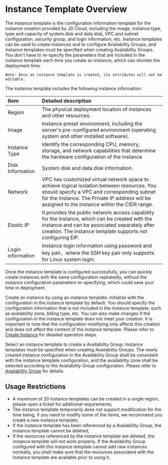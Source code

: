 # Instance Template Overview
The instance template is the configuration information template for the instance creation provided by JD Cloud, including the image, instance type, type and capacity of system disk and data disk, VPC and subnet configuration, security group, and login information, etc. Instance templates can be used to create instances and to configure Availability Groups, and instance templates must be specified when creating  Availability Groups. You don't have to re-specify the parameters that are included in the instance template each time you create an instance, which can shorten the deployment time.
	
	Note: Once an instance template is created, its attributes will not be editable.

The instance template includes the following instance information:

Item | Detailed description
:---|:---
Region | The physical deployment location of instances and other resources.
Image | Instance preset environment, including the server's pre-configured environment (operating system and other installed software).
Instance Type | Identify the corresponding CPU, memory, storage, and network capabilities that determine the hardware configuration of the instance
Disk Information|System disk and data disk information.
Network | VPC has customized virtual network space to achieve logical isolation between resources. You should specify a VPC and corresponding subnet for the instance. The Private IP address will be assigned to the instance within the CIDR range.
Elastic IP | It provides the public network access capability for the instance, which can be created with the instance and can be associated separately after creation. The instance template supports not configuring EIP.
Login information | Instance login information using password and key pair，where the SSH key pair only supports for Linux system login.

Once the instance template is configured successfully, you can quickly create instances with the same configuration repeatedly, without the instance configuration parameters re-specifying, which could save your time in deployment.

Create an instance by using an instance template: Initialize with the configuration in the instance template by default. You should specify the configuration information that is not included in the instance template, such as availability zone, billing type, etc. You can also make changes if the configuration in the instance template does not meet your creation. It is important to note that the configuration modifying only affects this creation and does not affect the content of the instance template. Please refer to [Create Instance](../Instance/Create-Instance.md) for detailed operation steps.

Select an instance template to create a Availability Group: Instance templates must be specified when creating Availability Groups. The newly created instance configuration in the Availability Group shall be consistent with the instance template configuration, and the availability zone shall be selected according to the Availability Group configuration. Please refer to [Availability Group](../../../Availability-Group/Introduction/Product-Overview.md) for details.

## Usage Restrictions

* A maximum of 20 instance templates can be created in a single region, please open a ticket for additional requirements;
* The instance template temporarily does not support modification for the time being, if you need to modify some of the items, we recommend you create a new instance template;
* If the instance template has been referenced by a Availability Group, the instance template cannot be deleted;
* If the resources referenced by the instance template are deleted, the instance template will not work properly. If the Availability Group configured with this instance template cannot add new instances normally, you shall make sure that the resources associated with the instance template are available prior to using it.

